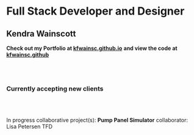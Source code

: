 # Full Stack Developer and Designer

## Kendra Wainscott

**Check out my Portfolio at [kfwainsc.github.io](https://kfwainsc.github.io/ "portfolio page hosted and updated through gitpages")**
**and view the code at [kfwainsc.github](https://github.com/kfwainsc/kfwainsc.github.io "portfolio page hosted and updated through gitpages")**

<br/>
<br/>

### Currently accepting new clients 

<br/>
<br/>

In progress collaborative project(s): 
**Pump Panel Simulator**  collaborator: Lisa Petersen TFD

